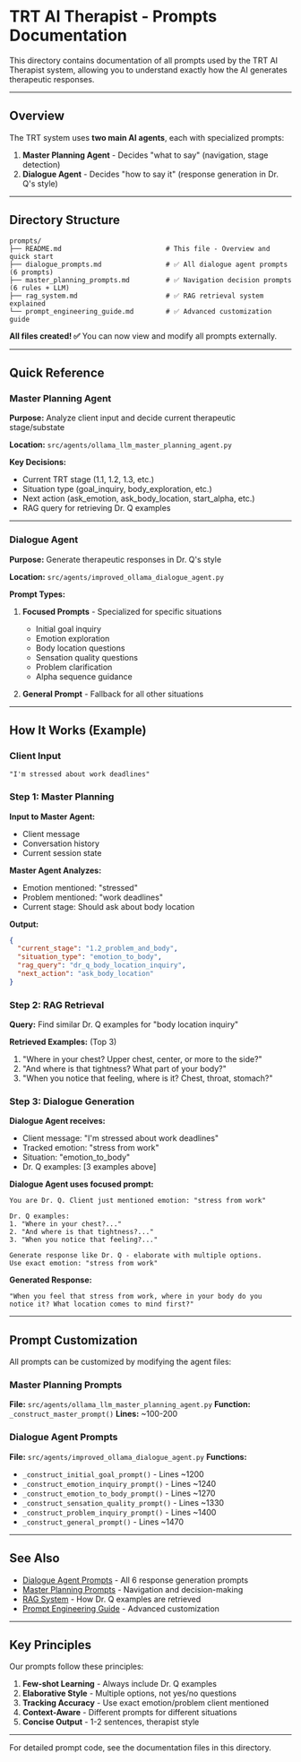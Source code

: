 # TRT AI Therapist - Prompts Documentation

This directory contains documentation of all prompts used by the TRT AI Therapist system, allowing you to understand exactly how the AI generates therapeutic responses.

---

## Overview

The TRT system uses **two main AI agents**, each with specialized prompts:

1. **Master Planning Agent** - Decides "what to say" (navigation, stage detection)
2. **Dialogue Agent** - Decides "how to say it" (response generation in Dr. Q's style)

---

## Directory Structure

```
prompts/
├── README.md                          # This file - Overview and quick start
├── dialogue_prompts.md                # ✅ All dialogue agent prompts (6 prompts)
├── master_planning_prompts.md         # ✅ Navigation decision prompts (6 rules + LLM)
├── rag_system.md                      # ✅ RAG retrieval system explained
└── prompt_engineering_guide.md        # ✅ Advanced customization guide
```

**All files created! ✅** You can now view and modify all prompts externally.

---

## Quick Reference

### Master Planning Agent

**Purpose:** Analyze client input and decide current therapeutic stage/substate

**Location:** `src/agents/ollama_llm_master_planning_agent.py`

**Key Decisions:**
- Current TRT stage (1.1, 1.2, 1.3, etc.)
- Situation type (goal_inquiry, body_exploration, etc.)
- Next action (ask_emotion, ask_body_location, start_alpha, etc.)
- RAG query for retrieving Dr. Q examples

---

### Dialogue Agent

**Purpose:** Generate therapeutic responses in Dr. Q's style

**Location:** `src/agents/improved_ollama_dialogue_agent.py`

**Prompt Types:**
1. **Focused Prompts** - Specialized for specific situations
   - Initial goal inquiry
   - Emotion exploration
   - Body location questions
   - Sensation quality questions
   - Problem clarification
   - Alpha sequence guidance

2. **General Prompt** - Fallback for all other situations

---

## How It Works (Example)

### Client Input
```
"I'm stressed about work deadlines"
```

### Step 1: Master Planning
**Input to Master Agent:**
- Client message
- Conversation history
- Current session state

**Master Agent Analyzes:**
- Emotion mentioned: "stressed"
- Problem mentioned: "work deadlines"
- Current stage: Should ask about body location

**Output:**
```json
{
  "current_stage": "1.2_problem_and_body",
  "situation_type": "emotion_to_body",
  "rag_query": "dr_q_body_location_inquiry",
  "next_action": "ask_body_location"
}
```

### Step 2: RAG Retrieval
**Query:** Find similar Dr. Q examples for "body location inquiry"

**Retrieved Examples:** (Top 3)
1. "Where in your chest? Upper chest, center, or more to the side?"
2. "And where is that tightness? What part of your body?"
3. "When you notice that feeling, where is it? Chest, throat, stomach?"

### Step 3: Dialogue Generation
**Dialogue Agent receives:**
- Client message: "I'm stressed about work deadlines"
- Tracked emotion: "stress from work"
- Situation: "emotion_to_body"
- Dr. Q examples: [3 examples above]

**Dialogue Agent uses focused prompt:**
```
You are Dr. Q. Client just mentioned emotion: "stress from work"

Dr. Q examples:
1. "Where in your chest?..."
2. "And where is that tightness?..."
3. "When you notice that feeling?..."

Generate response like Dr. Q - elaborate with multiple options.
Use exact emotion: "stress from work"
```

**Generated Response:**
```
"When you feel that stress from work, where in your body do you
notice it? What location comes to mind first?"
```

---

## Prompt Customization

All prompts can be customized by modifying the agent files:

### Master Planning Prompts
**File:** `src/agents/ollama_llm_master_planning_agent.py`
**Function:** `_construct_master_prompt()`
**Lines:** ~100-200

### Dialogue Agent Prompts
**File:** `src/agents/improved_ollama_dialogue_agent.py`
**Functions:**
- `_construct_initial_goal_prompt()` - Lines ~1200
- `_construct_emotion_inquiry_prompt()` - Lines ~1240
- `_construct_emotion_to_body_prompt()` - Lines ~1270
- `_construct_sensation_quality_prompt()` - Lines ~1330
- `_construct_problem_inquiry_prompt()` - Lines ~1400
- `_construct_general_prompt()` - Lines ~1470

---

## See Also

- [Dialogue Agent Prompts](./dialogue_prompts.md) - All 6 response generation prompts
- [Master Planning Prompts](./master_planning_prompts.md) - Navigation and decision-making
- [RAG System](./rag_system.md) - How Dr. Q examples are retrieved
- [Prompt Engineering Guide](./prompt_engineering_guide.md) - Advanced customization

---

## Key Principles

Our prompts follow these principles:

1. **Few-shot Learning** - Always include Dr. Q examples
2. **Elaborative Style** - Multiple options, not yes/no questions
3. **Tracking Accuracy** - Use exact emotion/problem client mentioned
4. **Context-Aware** - Different prompts for different situations
5. **Concise Output** - 1-2 sentences, therapist style

---

For detailed prompt code, see the documentation files in this directory.
